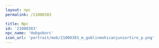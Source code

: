 ```yaml
---
layout: npc
permalink: /21000383

title: Npc
id: '21000383'
npc_name: 'Hobgoborc'
icon_url: 'portrait/mob/21000383_m_goblinmohicanjuniortire_p.png'
---
```

